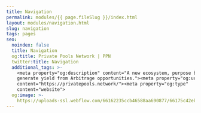 ```yaml
---
title: Navigation
permalink: modules/{{ page.fileSlug }}/index.html
layout: modules/navigation.html
slug: navigation
tags: pages
seo:
  noindex: false
  title: Navigation
  og:title: Private Pools Network | PPN
  twitter:title: Navigation
  additional_tags: >-
    <meta property="og:description" content="A new ecosystem, purpose built to
    generate yield from Arbitrage opportunities."><meta property="og:url"
    content="https://privatepools.network/"><meta property="og:type"
    content="website">
  og:image: >-
    https://uploads-ssl.webflow.com/66162235ccb46588aa690877/66175c42ebc0ce580e5b9283_opengraph.jpg
---
```



